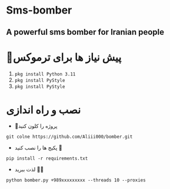 # Sms-bomber
A powerful sms bomber for Iranian people
-------------------------------------
# 📑پیش نیاز ها برای ترموکس
1. `pkg install Python 3.11`
2. `pkg install PyStyle`
3. `pkg install PyStyle`

# نصب و راه اندازی

- 🔗پروژه را کلون کنید 

`git colne https://github.com/Aliii000/bomber.git`

- پکیج ها را نصب کنید 🔻

`pip install -r requirements.txt`

- لذت ببرید 🧨🎈

`python bomber.py +989xxxxxxxxx --threads 10 --proxies`

